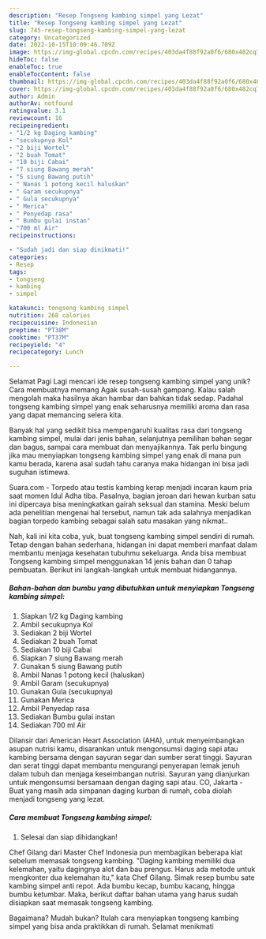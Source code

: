 ```yaml
---
description: "Resep Tongseng kambing simpel yang Lezat"
title: "Resep Tongseng kambing simpel yang Lezat"
slug: 745-resep-tongseng-kambing-simpel-yang-lezat
category: Uncategorized
date: 2022-10-15T10:09:46.709Z
image: https://img-global.cpcdn.com/recipes/403da4f88f92a0f6/680x482cq70/tongseng-kambing-simpel-foto-resep-utama.jpg
hideToc: false
enableToc: true
enableTocContent: false
thumbnail: https://img-global.cpcdn.com/recipes/403da4f88f92a0f6/680x482cq70/tongseng-kambing-simpel-foto-resep-utama.jpg
cover: https://img-global.cpcdn.com/recipes/403da4f88f92a0f6/680x482cq70/tongseng-kambing-simpel-foto-resep-utama.jpg
author: Admin
authorAv: notfound
ratingvalue: 3.1
reviewcount: 16
recipeingredient:
- "1/2 kg Daging kambing"
- "secukupnya Kol"
- "2 biji Wortel"
- "2 buah Tomat"
- "10 biji Cabai"
- "7 siung Bawang merah"
- "5 siung Bawang putih"
- " Nanas 1 potong kecil haluskan"
- " Garam secukupnya"
- " Gula secukupnya"
- " Merica"
- " Penyedap rasa"
- " Bumbu gulai instan"
- "700 ml Air"
recipeinstructions:

- "Sudah jadi dan siap dinikmati!"
categories:
- Resep
tags:
- tongseng
- kambing
- simpel

katakunci: tongseng kambing simpel 
nutrition: 268 calories
recipecuisine: Indonesian
preptime: "PT38M"
cooktime: "PT37M"
recipeyield: "4"
recipecategory: Lunch

---
```



Selamat Pagi Lagi mencari ide resep tongseng kambing simpel yang unik? Cara membuatnya memang Agak susah-susah gampang. Kalau salah mengolah maka hasilnya akan hambar dan bahkan tidak sedap. Padahal tongseng kambing simpel yang enak seharusnya memiliki aroma dan rasa yang dapat memancing selera kita.


Banyak hal yang sedikit bisa mempengaruhi kualitas rasa dari tongseng kambing simpel, mulai dari jenis bahan, selanjutnya pemilihan bahan segar dan bagus, sampai cara membuat dan menyajikannya. Tak perlu bingung jika mau menyiapkan tongseng kambing simpel yang enak di mana pun kamu berada, karena asal sudah tahu caranya maka hidangan ini bisa jadi suguhan istimewa.

Suara.com - Torpedo atau testis kambing kerap menjadi incaran kaum pria saat momen Idul Adha tiba. Pasalnya, bagian jeroan dari hewan kurban satu ini dipercaya bisa meningkatkan gairah seksual dan stamina. Meski belum ada penelitian mengenai hal tersebut, namun tak ada salahnya menjadikan bagian torpedo kambing sebagai salah satu masakan yang nikmat..


Nah, kali ini kita coba, yuk, buat tongseng kambing simpel sendiri di rumah. Tetap dengan bahan sederhana, hidangan ini dapat memberi manfaat dalam membantu menjaga kesehatan tubuhmu sekeluarga. Anda bisa membuat Tongseng kambing simpel menggunakan 14 jenis bahan dan 0 tahap pembuatan. Berikut ini langkah-langkah untuk membuat hidangannya.

<!--inarticleads1-->

##### Bahan-bahan dan bumbu yang dibutuhkan untuk menyiapkan Tongseng kambing simpel:

1. Siapkan 1/2 kg Daging kambing
1. Ambil secukupnya Kol
1. Sediakan 2 biji Wortel
1. Sediakan 2 buah Tomat
1. Sediakan 10 biji Cabai
1. Siapkan 7 siung Bawang merah
1. Gunakan 5 siung Bawang putih
1. Ambil  Nanas 1 potong kecil (haluskan)
1. Ambil  Garam (secukupnya)
1. Gunakan  Gula (secukupnya)
1. Gunakan  Merica
1. Ambil  Penyedap rasa
1. Sediakan  Bumbu gulai instan
1. Sediakan 700 ml Air


Dilansir dari American Heart Association (AHA), untuk menyeimbangkan asupan nutrisi kamu, disarankan untuk mengonsumsi daging sapi atau kambing bersama dengan sayuran segar dan sumber serat tinggi. Sayuran dan serat tinggi dapat membantu mengurangi penyerapan lemak jenuh dalam tubuh dan menjaga keseimbangan nutrisi. Sayuran yang dianjurkan untuk mengonsumsi bersamaan dengan daging sapi atau. CO, Jakarta - Buat yang masih ada simpanan daging kurban di rumah, coba diolah menjadi tongseng yang lezat. 

<!--inarticleads2-->

##### Cara membuat Tongseng kambing simpel:


1. Selesai dan siap dihidangkan!

Chef Gilang dari Master Chef Indonesia pun membagikan beberapa kiat sebelum memasak tongseng kambing. &#34;Daging kambing memiliki dua kelemahan, yaitu dagingnya alot dan bau prengus. Harus ada metode untuk mengkonter dua kelemahan itu,&#34; kata Chef Gilang. Simak resep bumbu sate kambing simpel anti repot. Ada bumbu kecap, bumbu kacang, hingga bumbu ketumbar. Maka, berikut daftar bahan utama yang harus sudah disiapkan saat memasak tongseng kambing. 

Bagaimana? Mudah bukan? Itulah cara menyiapkan tongseng kambing simpel yang bisa anda praktikkan di rumah. Selamat menikmati
